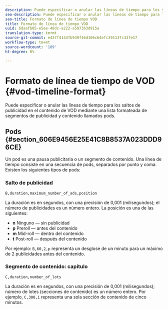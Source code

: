 ```yaml
---
description: Puede especificar o anular las líneas de tiempo para los saltos de publicidad en el contenido de VOD mediante una lista formateada de segmentos de publicidad y contenido llamados pods.
seo-description: Puede especificar o anular las líneas de tiempo para los saltos de publicidad en el contenido de VOD mediante una lista formateada de segmentos de publicidad y contenido llamados pods.
seo-title: Formato de línea de tiempo VOD
title: Formato de línea de tiempo VOD
uuid: 6daaf605-e5ee-48dc-a222-a5973b3d915a
translation-type: tm+mt
source-git-commit: e437f4143fb939f46d106c64efc391137c33fe17
workflow-type: tm+mt
source-wordcount: '189'
ht-degree: 0%

---
```



# Formato de línea de tiempo de VOD {#vod-timeline-format}

Puede especificar o anular las líneas de tiempo para los saltos de publicidad en el contenido de VOD mediante una lista formateada de segmentos de publicidad y contenido llamados pods.

## Pods {#section_606E9456E25E41C8B8537A023DDD96CE}

Un pod es una pausa publicitaria o un segmento de contenido. Una línea de tiempo consiste en una secuencia de pods, separados por punto y coma. Existen los siguientes tipos de pods:

### Salto de publicidad

```
B,duration,maximum_number_of_ads,position
```

La duración es en segundos, con una precisión de 0,001 (milisegundos); el número de publicidades es un número entero. La posición es una de las siguientes:
* **n** Ninguno — sin publicidad
* **p** Preroll — antes del contenido
* **m** Mid-roll — dentro del contenido
* **t** Post-roll — después del contenido

Por ejemplo: `B,60,2,p` representa un desglose de un minuto para un máximo de 2 publicidades antes del contenido.

### Segmento de contenido: capítulo

```
C,duration,number_of_lots
```

La duración es en segundos, con una precisión de 0,001 (milisegundos); número de lotes (secciones de contenido) es un número entero. Por ejemplo, `C,300,1` representa una sola sección de contenido de cinco minutos.